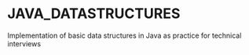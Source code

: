 # JAVA_DATASTRUCTURES
Implementation of basic data structures in Java as practice for technical interviews
